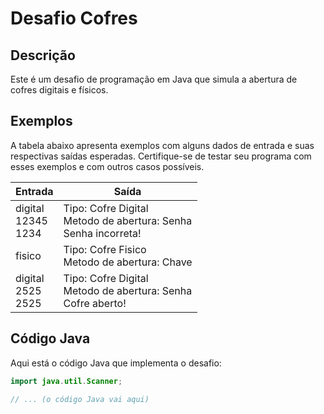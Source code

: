 # Desafio Cofres

## Descrição
Este é um desafio de programação em Java que simula a abertura de cofres digitais e físicos.

## Exemplos

A tabela abaixo apresenta exemplos com alguns dados de entrada e suas respectivas saídas esperadas. Certifique-se de testar seu programa com esses exemplos e com outros casos possíveis.

| Entrada | Saída |
|---------|-------|
| digital<br>12345<br>1234 | Tipo: Cofre Digital<br>Metodo de abertura: Senha<br>Senha incorreta! |
| fisico | Tipo: Cofre Fisico<br>Metodo de abertura: Chave |
| digital<br>2525<br>2525 | Tipo: Cofre Digital<br>Metodo de abertura: Senha<br>Cofre aberto! |

## Código Java

Aqui está o código Java que implementa o desafio:

```java
import java.util.Scanner;

// ... (o código Java vai aqui)
